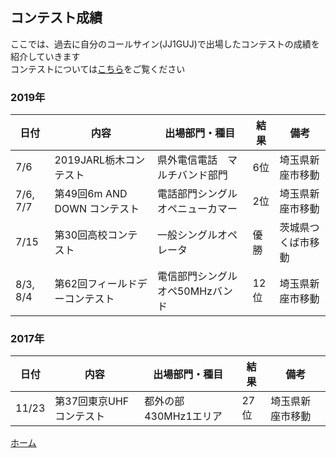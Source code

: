 ## コンテスト成績
ここでは、過去に自分のコールサイン\(JJ1GUJ\)で出場したコンテストの成績を紹介していきます  
コンテストについては[こちら](https://jj1guj.github.io/hamradio/hamradio)をご覧ください  

### 2019年
|日付|内容|出場部門・種目|結果|備考|  
|---|---|---|---|---|  
|7/6|2019JARL栃木コンテスト|県外電信電話　マルチバンド部門|6位|埼玉県新座市移動|  
|7/6, 7/7|第49回6m AND DOWN コンテスト|電話部門シングルオペニューカマー|2位|埼玉県新座市移動|  
|7/15|第30回高校コンテスト|一般シングルオペレータ|優勝|茨城県つくば市移動|  
|8/3, 8/4|第62回フィールドデーコンテスト|電信部門シングルオペ50MHzバンド|12位|埼玉県新座市移動|  

### 2017年
|日付|内容|出場部門・種目|結果|備考|  
|---|---|---|---|---|  
|11/23|第37回東京UHFコンテスト|都外の部430MHz1エリア|27位|埼玉県新座市移動|  

 [ホーム](https://jj1guj.github.io)
